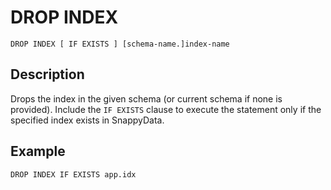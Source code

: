 # DROP INDEX

``` pre
DROP INDEX [ IF EXISTS ] [schema-name.]index-name
```

## Description

Drops the index in the given schema (or current schema if none is provided). Include the `IF EXISTS` clause to execute the statement only if the specified index exists in SnappyData.

## Example


``` pre
DROP INDEX IF EXISTS app.idx
```

